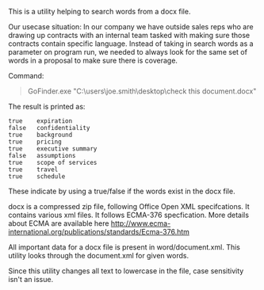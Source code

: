 This is a utility helping to search words from a docx file.

Our usecase situation:
  In our company we have outside sales reps who are drawing up contracts with an internal team tasked with making sure those contracts contain specific language. Instead of taking in search words as a parameter on program run, we needed to always look for the same set of words in a proposal to make sure there is coverage.
  

Command:
>GoFinder.exe "C:\users\joe.smith\desktop\check this document.docx"

The result is printed as:
```
true	expiration
false	confidentiality
true	background
true	pricing
true 	executive summary
false	assumptions
true	scope of services
true	travel
true	schedule
```

These indicate by using a true/false if the words exist in the docx file.

docx is a compressed zip file, following Office Open XML specifcations.
It contains various xml files. It follows ECMA-376 specfication.
More details about ECMA are available here
http://www.ecma-international.org/publications/standards/Ecma-376.htm

All important data for a docx file is present in word/document.xml.
This utility looks through the document.xml for given words.

Since this utility changes all text to lowercase in the file, case sensitivity isn't an issue.

